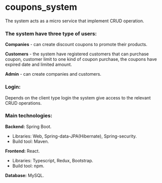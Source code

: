# coupons_system

The system acts as a micro service that implement CRUD operation.

### The system have three type of users:

**Companies** - can create discount coupons to promote their products.

**Customers** - the system have registered customers that can purchase coupon,
customer limit to one kind of coupon purchase, the coupons have expired date and limited amount.

**Admin** - can create companies and customers.

### Login:

Depends on the client type login the system give access to the relevant CRUD
operations.

### Main technologies:

**Backend:** Spring Boot.<br/>
- Libraries: Web, Spring-data-JPA(Hibernate), Spring-security.
- Build tool: Maven.

**Frontend:** React.
- Libraries: Typescript, Redux, Bootstrap.
- Build tool: npm.

**Database:** MySQL.

